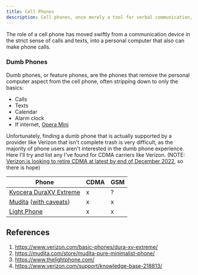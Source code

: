 ```yaml
---
title: Cell Phones
description: Cell phones, once merely a tool for verbal communication, are rapidly moving towards personal computers.
---
```


The role of a cell phone has moved swiftly from a communication device in the strict sense of calls and texts, into a personal computer that also can make phone calls.

### Dumb Phones

Dumb phones, or feature phones, are the phones that remove the personal computer aspect from the cell phone, often stripping down to only the basics:

- Calls
- Texts
- Calendar
- Alarm clock
- If internet, [Opera Mini](https://en.wikipedia.org/wiki/Opera_Mini)

Unfortunately, finding a dumb phone that is actually supported by a provider like Verizon that isn't complete trash is very difficult, as the majority of phone users aren't interested in the dumb phone experience. Here I'll try and list any I've found for CDMA carriers like Verizon. (NOTE: [Verizon is looking to retire CDMA at latest by end of December 2022](https://www.verizon.com/support/knowledge-base-218813/), so there is hope)

Phone | CDMA | GSM
--- | --- | ---
[Kyocera DuraXV Extreme](https://www.verizon.com/basic-phones/dura-xv-extreme/) | x | ?
[Mudita](https://mudita.com/store/mudita-pure-minimalist-phone/) ([with caveats](https://support.mudita.com/support/solutions/articles/77000499047-will-pure-work-on-at-t-and-verizon-usa-)) | x | x
[Light Phone](https://www.thelightphone.com/) | x | x

## References

1. https://www.verizon.com/basic-phones/dura-xv-extreme/
1. https://mudita.com/store/mudita-pure-minimalist-phone/
1. https://www.thelightphone.com/
1. https://www.verizon.com/support/knowledge-base-218813/
